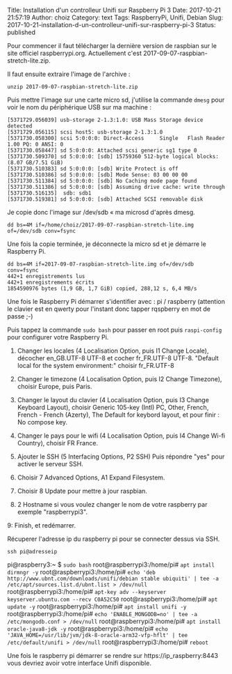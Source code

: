 Title: Installation d'un controlleur Unifi sur Raspberry Pi 3
Date: 2017-10-21 21:57:19
Author: choiz
Category: text
Tags: RaspberryPi, Unifi, Debian
Slug: 2017-10-21-installation-d-un-controlleur-unifi-sur-raspberry-pi-3
Status: published

Pour commencer il faut télécharger la dernière version de raspbian sur le site
officiel raspberrypi.org. Actuellement c'est 2017-09-07-raspbian-stretch-lite.zip.

Il faut ensuite extraire l'image de l'archive :
```
unzip 2017-09-07-raspbian-stretch-lite.zip
```

Puis mettre l'image sur une carte micro sd, j'utilise la commande `dmesg` pour
voir le nom du périphérique USB sur ma machine :
```
[5371729.056039] usb-storage 2-1.3:1.0: USB Mass Storage device detected
[5371729.056115] scsi host5: usb-storage 2-1.3:1.0
[5371730.058300] scsi 5:0:0:0: Direct-Access     Single   Flash Reader     1.00 PQ: 0 ANSI: 0
[5371730.058447] sd 5:0:0:0: Attached scsi generic sg1 type 0
[5371730.509370] sd 5:0:0:0: [sdb] 15759360 512-byte logical blocks: (8.07 GB/7.51 GiB)
[5371730.510383] sd 5:0:0:0: [sdb] Write Protect is off
[5371730.510386] sd 5:0:0:0: [sdb] Mode Sense: 03 00 00 00
[5371730.511384] sd 5:0:0:0: [sdb] No Caching mode page found
[5371730.511386] sd 5:0:0:0: [sdb] Assuming drive cache: write through
[5371730.516135]  sdb: sdb1
[5371730.519381] sd 5:0:0:0: [sdb] Attached SCSI removable disk
```

Je copie donc l'image sur /dev/sdb « ma microsd d'après dmesg.

```
dd bs=4M if=/home/choiz/2017-09-07-raspbian-stretch-lite.img of=/dev/sdb conv=fsync
```

Une fois la copie terminée, je déconnecte la micro sd et je démarre le Raspberry Pi.

```
dd bs=4M if=2017-09-07-raspbian-stretch-lite.img of=/dev/sdb conv=fsync
442+1 enregistrements lus
442+1 enregistrements écrits
1854590976 bytes (1,9 GB, 1,7 GiB) copied, 288,12 s, 6,4 MB/s
```

Une fois le Raspberry Pi démarrer s'identifier avec : pi / raspberry (attention
le clavier est en qwerty pour l'instant donc tapper rqspberry en mot de passe ;-)

Puis tappez la commande `sudo bash` pour passer en root puis `raspi-config` pour
configurer votre Raspberry Pi.

1. Changer les locales (4 Localisation Option, puis I1 Change Locale),
    décocher en_GB.UTF-8 UTF-8 et cocher fr_FR.UTF-8 UTF-8.
    "Default local for the system environment:" choisir fr_FR.UTF-8

2. Changer le timezone (4 Localisation Option, puis I2 Change Timezone),
    choisir Europe, puis Paris.

3. Changer le layout du clavier (4 Localisation Option, puis I3 Change Keyboard 
    Layout), choisir Generic 105-key (Intl) PC, Other, French,
    French - French (Azerty), The Default for keybord layout, et pour finir : No compose key.

4. Changer le pays pour le wifi (4 Localisation Option, puis I4 Change Wi-fi
        Country), choisir FR France.

5. Ajouter le SSH (5 Interfacing Options, P2 SSH) Puis répondre "yes" pour
   activer le serveur SSH.

6. Choisir 7 Advanced Options, A1 Expand Filesystem.

7. Choisir 8 Update pour mettre à jour raspbian.

8. 2 Hostname si vous voulez changer le nom de votre raspberry par exemple
"raspberrypi3".

9: Finish, et redémarrer.

Récuperer l'adresse ip du raspberry pi pour se connecter dessus via SSH.

```
ssh pi@adresseip
```

pi@raspberry3:~ $ `sudo bash`
root@raspberrypi3:/home/pi# `apt install dirmngr -y`
root@raspberrypi3:/home/pi# `echo 'deb http://www.ubnt.com/downloads/unifi/debian stable ubiquiti' | tee -a /etc/apt/sources.list.d/ubnt.list > /dev/null`
root@raspberrypi3:/home/pi# `apt-key adv --keyserver keyserver.ubuntu.com --recv C0A52C50`
root@raspberrypi3:/home/pi# `apt update -y`
root@raspberrypi3:/home/pi# `apt install unifi -y`
root@raspberrypi3:/home/pi# `echo 'ENABLE_MONGODB=no' | tee -a /etc/mongodb.conf > /dev/null`
root@raspberrypi3:/home/pi# `apt install oracle-java8-jdk -y`
root@raspberrypi3:/home/pi# `echo 'JAVA_HOME=/usr/lib/jvm/jdk-8-oracle-arm32-vfp-hflt' | tee /etc/default/unifi > /dev/null`
root@raspberrypi3:/home/pi# `reboot`

Une fois le raspberry pi démarrer se rendre sur https://ip_raspberry:8443 vous
devriez avoir votre interface Unifi disponible.
